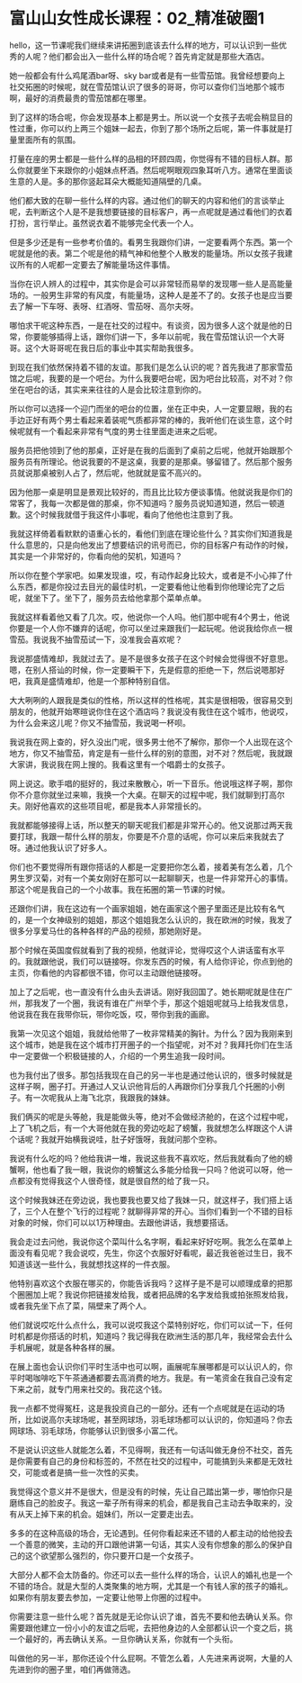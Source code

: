 # 富山山女性成长课程：02_精准破圈1

hello，这一节课呢我们继续来讲拓圈到底该去什么样的地方，可以认识到一些优秀的人呢？他们都会出入一些什么样的场合呢？首先肯定就是那些大酒店。

她一般都会有什么鸡尾酒bar呀、sky bar或者是有一些雪茄馆。我曾经想要向上社交拓圈的时候呢，就在雪茄馆认识了很多的哥哥，你可以查你们当地那个城市啊，最好的消费最贵的雪茄馆都在哪里。

到了这样的场合呢，你会发现基本上都是男士。所以说一个女孩子去呢会稍显目的性过重，你可以约上两三个姐妹一起去，你到了那个场所之后呢，第一件事就是打量里面所有的氛围。

打量在座的男士都是一些什么样的品相的环顾四周，你觉得有不错的目标人群。那么你就要坐下来跟你的小姐妹点杯酒。然后呢啊眼观四象耳听八方。通常在里面谈生意的人是。多的那你竖起耳朵大概能知道隔壁的几桌。

他们都大致的在聊一些什么样的内容。通过他们的聊天的内容和他们的言谈举止呢，去判断这个人是不是我想要链接的目标客户，再一点呢就是通过看他们的衣着打扮，言行举止。虽然说衣着不能够完全代表一个人。

但是多少还是有一些参考价值的。看男生我跟你们讲，一定要看两个东西。第一个呢就是他的表。第二个呢是他的精气神和他整个人散发的能量场。所以女孩子我建议所有的人呢都一定要去了解能量场这件事情。

当你在识人辨人的过程中，其实你是会可以非常轻而易举的发现哪一些人是高能量场的。一般男生非常的有风度，有能量场，这种人是差不了的。女孩子也是应当要去了解一下车呀、表呀、红酒呀、雪茄呀、高尔夫呀。

哪怕求干呢这种东西，一是在社交的过程中。有谈资，因为很多人这个就是他的日常，你要能够插得上话，跟你们讲一下，多年以前呢，我在雪茄馆认识一个大哥哥。这个大哥哥呢在我日后的事业中其实帮助我很多。

到现在我们依然保持着不错的友谊。那我们是怎么认识的呢？首先我进了那家雪茄馆之后呢，我要的是一个吧台。为什么我要吧台呢，因为吧台比较高，对不对？你坐在吧台的话，其实来来往往的人是会比较注意到你的。

所以你可以选择一个迎门而坐的吧台的位置，坐在正中央，人一定要显眼，我的右手边正好有两个男士看起来着装呢气质都非常的棒的，我听他们在谈生意，这个时候呢就有一个看起来非常有气度的男士往里面走进来之后呢。

服务员把他领到了他的那桌，正好是在我的后面到了桌前之后呢，他就开始跟那个服务员有所理论。他说我要的不是这桌，我要的是那桌。够留错了。然后那个服务员就说那桌被别人占了，然后呢，他就就是蛮不高兴的。

因为他那一桌是明显是景观比较好的，而且比比较方便谈事情。他就说我是你们的常客了，我每一次都是做的那桌，你不知道吗？服务员说知道知道，然后一顿道歉。这个时候我就借于我这件小事呢，看向了他他也注意到了我。

我就这样倚着看默默的语重心长的，看他们到底在理论些什么？其实你们知道我是什么意思的，只是向他发出了想要结识的讯号而已，你的目标客户有动作的时候，其实是一个非常好的，你看向他的契机，知道吗？

所以你在整个学家吧。如果发现谁，哎，有动作起身比较大，或者是不小心摔了什么东西，都是你投过去目光的最佳时机，一定要看他让他看到你他理论完了之后呢，就坐下了。坐下了，服务员去给他拿那个菜单点单。

我就这样看着他又看了几次。哎，他说你一个人吗。他们那中呢有4个男士，他说你要是一个人你不嫌弃的话呢，你可以坐过来跟我们一起玩呢。他说我给你点一根雪茄。我说我不抽雪茄试一下，没准我会喜欢呢？

我说那盛情难却，我就过去了。是不是很多女孩子在这个时候会觉得很不好意思。嗯，在别人搭讪的时候，你一定要瞬干下，先是假意的拒绝一下，然后说嗯那好吧，我真是盛情难却，他是一个那种特别自信。

大大咧咧的人跟我是类似的性格，所以这样的性格呢，其实是很相吸，很容易交到朋友的，他就开始寒暄说你住在这个酒店吗？我说没有我住在这个城市，他说哎，为什么会来这儿呢？你又不抽雪茄，我说喝一杯呗。

我说我在网上查的，好久没出门呢，很多男士他不了解你，那你一个人出现在这个地方，你又不抽雪茄，肯定是有一些什么样的别的意图，对不对？然后呢，我就跟大家讲，我说我在网上搜的。我看这里有一个唱爵士的女孩子。

网上说这。歌手唱的挺好的，我过来散散心，听一下音乐。他说哦这样子啊，那你你不介意你就坐过来嘛，我换一个大桌。在聊天的过程中呢，我们就聊到打高尔夫。刚好他喜欢的这些项目呢，都是我本人非常擅长的。

我就都能够接得上话，所以整天的聊天呢我们都是非常开心的。他又说那过两天我要打球，我跟一帮什么样的朋友，你要是不介意的话呢，你可以来后来我就去了呀。通过他我认识了好多人。

你们也不要觉得所有跟你搭话的人都是一定要把你怎么着，接着美有怎么着，几个男生罗汉菊，对有一个美女刚好在那可以一起聊聊天，也是一件非常开心的事情。那这个呢是我自己的一个小故事。我在拓圈的第一节课的时候。

还跟你们讲，我在这边有一个画家姐姐，她在画家这个圈子里面还是比较有名气的，是一个女神级别的姐姐，那这个姐姐我怎么认识的，我在欧洲的时候，我发了很多分享爱马仕的各种各样的产品的视频，那她刚好是。

那个时候在英国度假就看到了我的视频，他就评论，觉得哎这个人讲话蛮有水平的。我就跟他说，我们可以链接呀。你发东西的时候，有人给你评论，你点到他的主页，你看他的内容都很不错，你可以主动跟他链接呀。

加上了之后呢，也一直没有什么由头去讲话。刚好我回国了。她长期呢就是住在广州，那我发了一个圈，我说有谁在广州举个手，那这个姐姐呢就马上给我发信息，他说我在我在我带你玩，带你吃饭，哎，带你到我的画廊。

我第一次见这个姐姐，我就给他带了一枚非常精美的胸针。为什么？因为我刚来到这个城市，她是我在这个城市打开圈子的一个指望呢，对不对？我拜托你们在生活中一定要做一个积极链接的人，介绍的一个男生追我一段时间。

也为我付出了很多。那包括我现在自己的另一半也是通过他认识的，很多时候就是这样子啊，圈子打。开通过人又认识他背后的人再跟你们分享我几个托圈的小例子。有一次呢我从上海飞北京，我跟我的妹妹。

我们俩买的呢是头等舱，我是能做头等，绝对不会做经济舱的，在这个过程中呢，上了飞机之后，有一个大哥他就在我的旁边吃起了螃蟹，我就想怎么样跟这个人讲个话呢？我就开始横我说哇，肚子好饿呀，我就问那个空称。

我说有什么吃的吗？他给我讲一堆，我说这些我不喜欢吃，然后我就看向了他的螃蟹啊，他也看了我一眼，我说你的螃蟹这么多能分给我一只吗？他说可以呀，他一点都没有觉得我这个人很奇怪，就是很自然的给了我一只。

这个时候我妹还在旁边说，我也要我也要又给了我妹一只，就这样子，我们搭上话了，三个人在整个飞行的过程呢？就聊得非常的开心。当你们看到一个不错的目标对象的时候，你们可以以1万种理由。去跟他讲话，我想要搭话。

我会走过去问他，我说你这个菜叫什么名字啊，看起来好好吃啊。我怎么在菜单上面没有看见呢？我会说哎，先生，你这个衣服好好看呢，最近我爸爸过生日，我不知道该送一些什么，我就想找这样的一件衣服。

他特别喜欢这个衣服在哪买的，你能告诉我吗？这样子是不是可以顺理成章的把那个圈圈加上呢？我说你把链接发给我，或者把品牌的名字发给我或拍张照发给我，或者我先坐下点了菜，隔壁来了两个人。

他们就说哎吃什么点什么，我可以说哎我这个菜特别好吃，你们可以试一下，任何时机都是你搭话的时机，知道吗？我记得我在欧洲生活的那几年，我经常会去什么手机展呢，就是各种各样的展。

在展上面也会认识你们平时生活中也可以啊，画展呢车展哪都是可以认识人的，你平时喝咖啡吃下午茶通通都要去高消费的地方。我是。有一笔资金在我自己没有定下来之前，就专门用来社交的。我花这个钱。

我一点都不觉得冤枉，这是我投资自己的一部分。还有一个点呢就是在运动的场所，比如说高尔夫球场呢，甚至网球场，羽毛球场都可以认识的，你知道吗？你去网球场、羽毛球场，你能够认识到很多小富二代。

不是说认识这些人就能怎么着，不见得啊，我还有一句话叫做无身份不社交，首先是你需要有自己的身份和标签的，不然在社交的过程中，可能搞到头来都是无效社交，可能或者是搞一些一次性的买卖。

我觉得这个意义并不是很大，但是没有的时候，先让自己踏出第一步，哪怕你只是磨练自己的脸皮子。我这一辈子所有得来的机会，都是我自己主动去争取来的，没有从天上掉下来的机会。姐妹们，所以一定要走出去。

多多的在这种高级的场合，无论遇到。任何你看起来还不错的人都主动的给他投去一个善意的微笑，主动的开口跟他讲第一句话，其实人没有你想象的那么的保护自己的这个欲望那么强烈的，你只要开口是一个女孩子。

大部分人都不会太防备的。你还可以去一些什么样的场合，认识人的婚礼也是一个不错的场合。就是大型的人类聚集的地方啊，尤其是一个有钱人家的孩子的婚礼。如果你有朋友要去参加，一定要让他带上你圈的过程中。

你需要注意一些什么呢？首先就是无论你认识了谁，首先不要和他去确认关系。你需要跟他建立一份小小的友谊之后呢，去把他身边的人全部都认识一个变之后，挑一个最好的，再去确认关系。一旦你确认关系，你就有一个头衔。

叫做他的另一半，那你还设个什么屁啊。不管怎么着，人先进来再说啊，大量的人先进到你的圈子里，咱们再做筛选。

